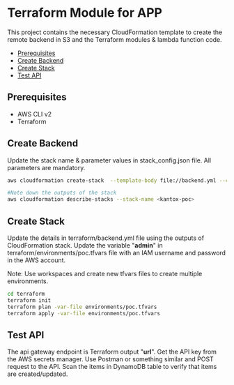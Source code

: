 # Terraform Module for APP

This project contains the necessary CloudFormation template to create the remote backend in S3 and 
the Terraform modules & lambda function code.

<!-- START doctoc generated TOC please keep comment here to allow auto update -->
<!-- DON'T EDIT THIS SECTION, INSTEAD RE-RUN doctoc TO UPDATE -->

  - [Prerequisites](#prerequisites)
  - [Create Backend](#create-backend)
  - [Create Stack](#create-stack)
  - [Test API](#test-api)

<!-- END doctoc generated TOC please keep comment here to allow auto update -->

## Prerequisites
- AWS CLI v2
- Terraform

## Create Backend
Update the stack name & parameter values in stack_config.json file. All parameters are mandatory.
```bash
aws cloudformation create-stack  --template-body file://backend.yml --cli-input-json file://stack_config.json

#Note down the outputs of the stack 
aws cloudformation describe-stacks --stack-name <kantox-poc>
```

## Create Stack

Update the details in terraform/backend.yml file using the outputs of CloudFormation stack.
Update the variable "**admin**" in terraform/environments/poc.tfvars file with an IAM username and password in the AWS account.  

Note: Use workspaces and create new tfvars files to create multiple environments.
```bash
cd terraform
terraform init
terraform plan -var-file environments/poc.tfvars
terraform apply -var-file environments/poc.tfvars
```

## Test API

The api gateway endpoint is Terraform output "**url**". Get the API key from the AWS secrets manager.
Use Postman or something similar and POST request to the API. 
Scan the items in DynamoDB table to verify that items are created/updated.
